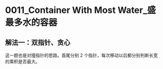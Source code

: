 # 0011_Container With Most Water_盛最多水的容器

## 解法一：双指针、贪心

这⼀题也是对撞指针的思路。⾸尾分别 2 个指针，每次移动以后都分别判断⻓宽的乘积是否最⼤。